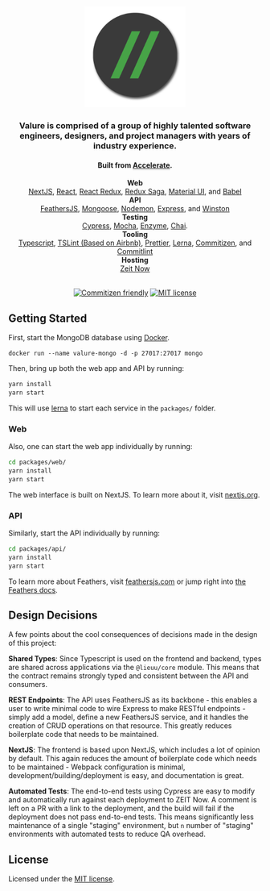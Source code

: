<div align="center">
  <img src="packages/web/public/email/top-logo.png" width="200" title="Valure">
  <h3>
    Valure is comprised of a group of highly talented software engineers, designers, and project managers with years of industry experience.
  </h3>

  <h4>Built from <a href="https://github.com/chase-adams/accelerate-starter">Accelerate</a>.</h4>
  <div>
    <strong>Web</strong>
    <br />
    <a href="https://nextjs.org/">NextJS</a>,
    <a href="https://reactjs.org/">React</a>,
    <a href="https://react-redux.js.org/">React Redux</a>,
    <a href="https://redux-saga.js.org/">Redux Saga</a>,
    <a href="https://material-ui.com/">Material UI</a>, and
    <a href="https://babeljs.io/">Babel</a>
    <br />
    <strong>API</strong>
    <br />
    <a href="https://feathersjs.com/">FeathersJS</a>,
    <a href="https://mongoosejs.com/">Mongoose</a>,
    <a href="https://nodemon.io/">Nodemon</a>,
    <a href="https://expressjs.com/">Express</a>, and
    <a href="https://github.com/winstonjs/winston">Winston</a>
    <br />
    <strong>Testing</strong>
    <br />
    <a href="https://www.cypress.io/">Cypress</a>,
    <a href="https://mochajs.org/">Mocha</a>,
    <a href="https://airbnb.io/enzyme/">Enzyme</a>,
    <a href="https://www.chaijs.com/">Chai</a>.
    <br />
    <strong>Tooling</strong>
    <br />
    <a href="https://www.typescriptlang.org/">Typescript</a>,
    <a href="https://palantir.github.io/tslint/">TSLint (Based on Airbnb)</a>,
    <a href="https://prettier.io/">Prettier</a>,
    <a href="https://lernajs.io/">Lerna</a>,
    <a href="https://github.com/commitizen/cz-cli">Commitizen</a>, and
    <a href="https://github.com/conventional-changelog/commitlint">Commitlint</a>
    <br />
    <strong>Hosting</strong>
    <br />
    <a href="https://zeit.co/docs">Zeit Now</a>
  </div>

  <br />

[![Commitizen friendly](https://img.shields.io/badge/commitizen-friendly-brightgreen.svg)](http://commitizen.github.io/cz-cli/)
[![MIT license](https://img.shields.io/badge/license-MIT-brightgreen.svg)](https://lbesson.mit-license.org/)

</div>

## Getting Started

First, start the MongoDB database using [Docker](https://www.docker.com/).

```
docker run --name valure-mongo -d -p 27017:27017 mongo
```

Then, bring up both the web app and API by running:

```bash
yarn install
yarn start
```

This will use [lerna](https://github.com/lerna/lerna) to start each service in the `packages/` folder.

### Web

Also, one can start the web app individually by running:

```bash
cd packages/web/
yarn install
yarn start
```

The web interface is built on NextJS. To learn more about it, visit [nextjs.org](https://nextjs.org/).

### API

Similarly, start the API individually by running:

```bash
cd packages/api/
yarn install
yarn start
```

To learn more about Feathers, visit [feathersjs.com](http://feathersjs.com) or jump right into [the Feathers docs](http://docs.feathersjs.com).

## Design Decisions

A few points about the cool consequences of decisions made in the design of this project:

**Shared Types**: Since Typescript is used on the frontend and backend, types are shared across applications via the `@lieuu/core` module. This means that the contract remains strongly typed and consistent between the API and consumers.

**REST Endpoints**: The API uses FeathersJS as its backbone - this enables a user to write minimal code to wire Express to make RESTful endpoints - simply add a model, define a new FeathersJS service, and it handles the creation of CRUD operations on that resource. This greatly reduces boilerplate code that needs to be maintained.

**NextJS**: The frontend is based upon NextJS, which includes a lot of opinion by default. This again reduces the amount of boilerplate code which needs to be maintained - Webpack configuration is minimal, development/building/deployment is easy, and documentation is great.

**Automated Tests**: The end-to-end tests using Cypress are easy to modify and automatically run against each deployment to ZEIT Now. A comment is left on a PR with a link to the deployment, and the build will fail if the deployment does not pass end-to-end tests. This means significantly less maintenance of a single "staging" environment, but `n` number of "staging" environments with automated tests to reduce QA overhead.

## License

Licensed under the [MIT license](LICENSE).
